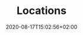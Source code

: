 ---
title: "Locations"
shortTitle: "Locations"
date: 2020-08-17T15:02:56+02:00
draft: false
weight: 2

url: "locations"
---